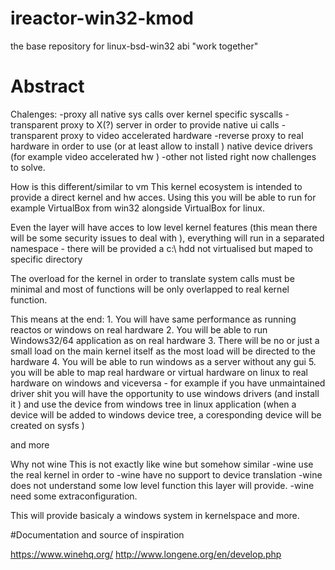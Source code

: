 # ireactor-win32-kmod
the base repository for linux-bsd-win32 abi "work together"
# Abstract

Chalenges:
-proxy all native sys calls over kernel specific syscalls -transparent proxy to X(?) server in order to provide native ui calls -transparent proxy to video accelerated hardware -reverse proxy to real hardware in order to use (or at least allow to install ) native device drivers (for example video accelerated hw ) -other not listed right now challenges to solve.

How is this different/similar to vm
This kernel ecosystem is intended to provide a direct kernel and hw acces. Using this you will be able to run for example VirtualBox from win32 alongside VirtualBox for linux.

Even the layer will have acces to low level kernel features (this mean there will be some security issues to deal with ), everything will run in a separated namespace - there will be provided a c:\ hdd not virtualised but maped to specific directory

The overload for the kernel in order to translate system calls must be minimal and most of functions will be only overlapped to real kernel function.

This means at the end: 1. You will have same performance as running reactos or windows on real hardware 2. You will be able to run Windows32/64 application as on real hardware 3. There will be no or just a small load on the main kernel itself as the most load will be directed to the hardware 4. You will be able to run windows as a server without any gui 5. you will be able to map real hardware or virtual hardware on linux to real hardware on windows and viceversa - for example if you have unmaintained driver shit you will have the opportunity to use windows drivers (and install it ) and use the device from windows tree in linux application (when a device will be added to windows device tree, a coresponding device will be created on sysfs )

and more

Why not wine
This is not exactly like wine but somehow similar -wine use the real kernel in order to -wine have no support to device translation -wine does not understand some low level function this layer will provide. -wine need some extraconfiguration.

This will provide basicaly a windows system in kernelspace and more.


#Documentation and source of inspiration

https://www.winehq.org/
http://www.longene.org/en/develop.php
